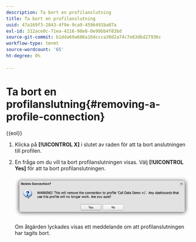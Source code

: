 ```yaml
---
description: Ta bort en profilanslutning
title: Ta bort en profilanslutning
uuid: 47a169f3-2843-4f9e-9ca9-4596491ba07a
exl-id: 312ace0c-71ea-4216-98e8-0e99bb4f83bd
source-git-commit: b1dda69a606a16dccca30d2a74c7e63dbd27936c
workflow-type: tm+mt
source-wordcount: '65'
ht-degree: 0%

---
```


# Ta bort en profilanslutning{#removing-a-profile-connection}

{{eol}}

1. Klicka på **[!UICONTROL X]** i slutet av raden för att ta bort anslutningen till profilen.
1. En fråga om du vill ta bort profilanslutningen visas. Välj **[!UICONTROL Yes]** för att ta bort profilanslutningen.

   ![](assets/delete_connection.png)

   Om åtgärden lyckades visas ett meddelande om att profilanslutningen har tagits bort.
